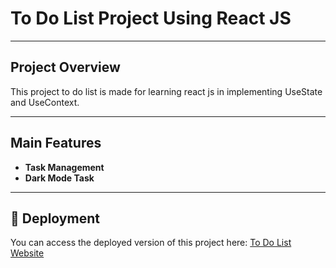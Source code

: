 # To Do List Project Using React JS

---

## Project Overview
This project to do list is made for learning react js in implementing UseState and UseContext.

---

## Main Features
- **Task Management**  
- **Dark Mode Task**  

---

## 🚀 Deployment

You can access the deployed version of this project here:  [To Do List Website](https://to-do-list-five-amber-42.vercel.app/)

